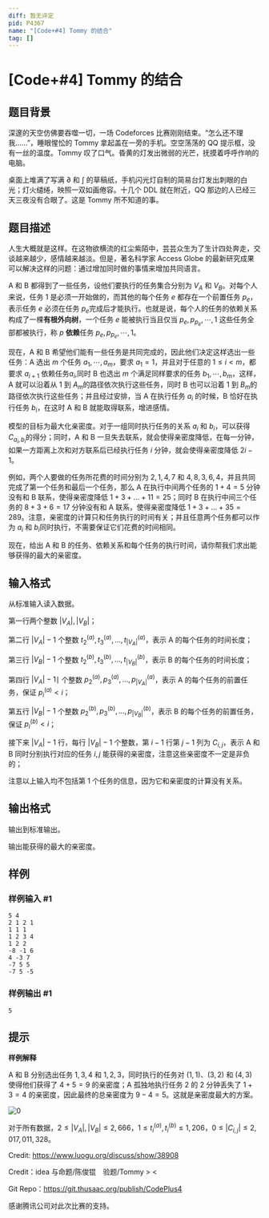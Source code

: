 ```yaml
---
diff: 暂无评定
pid: P4367
name: "[Code+#4] Tommy 的结合"
tag: []
---
```

# [Code+#4] Tommy 的结合
## 题目背景

深邃的天空仿佛要吞噬一切，一场 Codeforces 比赛刚刚结束。“怎么还不理我……”，睡眼惺忪的 Tommy 拿起盖在一旁的手机。空空荡荡的 QQ 提示框，没有一丝的温度。Tommy 叹了口气。昏黄的灯发出微弱的光芒，抚摸着呼呼作响的电脑。

桌面上堆满了写满 $\partial$ 和 $\int$ 的草稿纸，手机闪光灯自制的简易台灯发出刺眼的白光；灯火缱绻，映照一双如画倦容。十几个 DDL 就在附近，QQ 那边的人已经三天三夜没有合眼了。这是 Tommy 所不知道的事。
## 题目描述

人生大概就是这样。在这物欲横流的红尘紫陌中，芸芸众生为了生计四处奔走，交谈越来越少，感情越来越淡。但是，著名科学家 Access Globe 的最新研究成果可以解决这样的问题：通过增加同时做的事情来增加共同语言。

A 和 B 都得到了一些任务，设他们要执行的任务集合分别为 $V_A$​​ 和 $V_B$​​。对每个人来说，任务 $1$ 是必须一开始做的，而其他的每个任务 $e$ 都存在一个前置任务 $p_e$​，表示任务 $e$ 必须在任务 $p_e$​​ 完成后才能执行。也就是说，每个人的任务的依赖关系构成了一棵**有根外向树**，一个任务 $e$ 能被执行当且仅当 $p_e,p_{p_{e}},\cdots,1$ 这些任务全部都被执行，称 $p$ **依赖**任务 $p_e,p_{p_{e}},\cdots,1$。

现在，A 和 B 希望他们能有一些任务是共同完成的，因此他们决定这样选出一些任务：A 选出 $m$ 个任务 $a_1,\cdots,a_m$​​，要求 $a_1=1$，并且对于任意的 $1\le i<m$，都要求 $a_{i+1}$ 依赖任务$a_i$​​,同时 B 也选出 $m$ 个满足同样要求的任务 $b_1,\cdots,b_m$​​，这样，A 就可以沿着从 $1$ 到 $A_m$​​ 的路径依次执行这些任务，同时 B 也可以沿着 $1$ 到 $B_m$​​ 的路径依次执行这些任务；并且经过安排，当 A 在执行任务 $a_i$​​ 的时候，B 恰好在执行任务 $b_i$​​，在这时 A 和 B 就能取得联系，增进感情。

模型的目标为最大化亲密度。对于一组同时执行任务的关系 $a_i$​ 和 $b_i$，可以获得 $C_{a_i,b_i}$​​​​ 的得分；同时，A 和 B 一旦失去联系，就会使得亲密度降低，在每一分钟，如果一方距离上次和对方联系后已经执行任务 $i$ 分钟，就会使得亲密度降低 $2i-1$。

例如，两个人要做的任务所花费的时间分别为 $2,1,4,7$ 和 $4,8,3,6,4$，并且共同完成了第一个任务和最后一个任务，那么 A 在执行中间两个任务的 $1+4=5$ 分钟没有和 B 联系，使得亲密度降低 $1+3+...+11=25$；同时 B 在执行中间三个任务的 $8+3+6=17$ 分钟没有和 A 联系，使得亲密度降低 $1+3+...+35=289$。注意，亲密度的计算只和任务执行的时间有关；并且任意两个任务都可以作为 $a_i$​​ 和 $b_i$​​ 同时执行，不需要保证它们花费的时间相同。

现在，给出 A 和 B 的任务、依赖关系和每个任务的执行时间，请你帮我们求出能够获得的最大的亲密度。
## 输入格式

从标准输入读入数据。

第一行两个整数 $|V_A|,|V_B|$；

第二行 $|V_A|-1$ 个整数 $t^{(a)}_{2},t^{(a)}_{3},...,t^{(a)}_{|V_A|}$​​，表示 A 的每个任务的时间长度；

第三行 $|V_B|-1$ 个整数 $t^{(b)}_{2},t^{(b)}_{3},...,t^{(b)}_{|V_B|}$，表示 B 的每个任务的时间长度；

第四行 $|V_A|-1∣$ 个整数 $p^{(a)}_{2},p^{(a)}_{3},...,p^{(a)}_{|V_A|}$，表示 A 的每个任务的前置任务，保证 $p^{(a)}_{i}< i$；

第五行 $|V_B|-1$ 个整数 $p^{(b)}_{2},p^{(b)}_{3},...,p^{(b)}_{|V_B|}$，表示 B 的每个任务的前置任务，保证 $p^{(b)}_{i}< i$；

接下来 $|V_A|-1$ 行，每行 $|V_B|-1$ 个整数，第 $i-1$ 行第 $j-1$ 列为 $C_{i,j}$，表示 A 和 B 同时分别执行对应的任务 $i,j$ 能获得的亲密度，注意这些亲密度不一定是非负的；

注意以上输入均不包括第 1 个任务的信息，因为它和亲密度的计算没有关系。

## 输出格式

输出到标准输出。

输出能获得的最大的亲密度。

## 样例

### 样例输入 #1
```
5 4
2 1 2 1
1 1 1
1 2 3 4
1 2 2
-8 -1 6
4 -3 7
-7 5 5
-7 5 -5
```
### 样例输出 #1
```
5
```
## 提示

**样例解释**

A 和 B 分别选出任务 $1,3,4$ 和 $1,2,3$，同时执行的任务对 $(1,1)$、$(3,2)$ 和 $(4,3)$ 使得他们获得了 $4+5=9$ 的亲密度；A 孤独地执行任务 $2$ 的 $2$ 分钟丢失了 $1+3=4$ 的亲密度，因此最终的总亲密度为 $9-4=5$。这就是亲密度最大的方案。

![0](https://cdn.luogu.com.cn/upload/pic/16896.png)

对于所有数据，$2\le |V_A|,|V_B|\le 2,666$，$1\le t^{(a)}_i,t^{(b)}_i\le 1,206$，$0\le |C_{i,j}|\le 2,017,011,328$。

Credit: https://www.luogu.org/discuss/show/38908

Credit：idea 与命题/陈俊锟　验题/Tommy > <

Git Repo：https://git.thusaac.org/publish/CodePlus4

感谢腾讯公司对此次比赛的支持。

